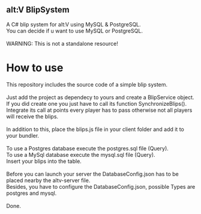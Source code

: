## alt:V BlipSystem
A C# blip system for alt:V using MySQL & PostgreSQL.\
You can decide if u want to use MySQL or PostgreSQL.\
\
WARNING: This is not a standalone resource!

# How to use
This repository includes the source code of a simple blip system.\
\
Just add the project as dependecy to yours and create a BlipService object.\
If you did create one you just have to call its function SynchronizeBlips().\
Integrate its call at points every player has to pass otherwise not all players will receive the blips.\
\
In addition to this, place the blips.js file in your client folder and add it to your bundler.\
\
To use a Postgres database execute the postgres.sql file (Query).\
To use a MySql database execute the mysql.sql file (Query).\
Insert your blips into the table.\
\
Before you can launch your server the DatabaseConfig.json has to be placed nearby the altv-server file.\
Besides, you have to configure the DatabaseConfig.json, possible Types are postgres and mysql.\
\
Done.